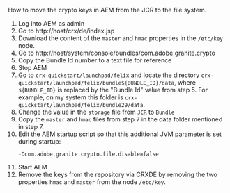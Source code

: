 How to move the crypto keys in AEM from the JCR to the file system.

1. Log into AEM as admin
2. Go to http://host/crx/de/index.jsp
3. Download the content of the ```master``` and ```hmac``` properties in the ```/etc/key``` node.
4. Go to http://host/system/console/bundles/com.adobe.granite.crypto 
5. Copy the Bundle Id number to a text file for reference
6. Stop AEM
7. Go to ```crx-quickstart/launchpad/felix``` and locate the directory ```crx-quickstart/launchpad/felix/bundle${BUNDLE_ID}/data```, where ```${BUNDLE_ID}``` is replaced by the "Bundle Id" value from step 5.
For example, on my system this folder is ```crx-quickstart/launchpad/felix/bundle29/data```.
8. Change the value in the ```storage``` file from ```JCR``` to ```Bundle```
9. Copy the ```master``` and ```hmac``` files from step 7 in the data folder mentioned in step 7.
10. Edit the AEM startup script so that this additional JVM parameter is set during startup:
    ```
    -Dcom.adobe.granite.crypto.file.disable=false
    ```
12. Start AEM
13. Remove the keys from the repository via CRXDE by removing the two properties ```hmac``` and ```master``` from the node ```/etc/key```.
